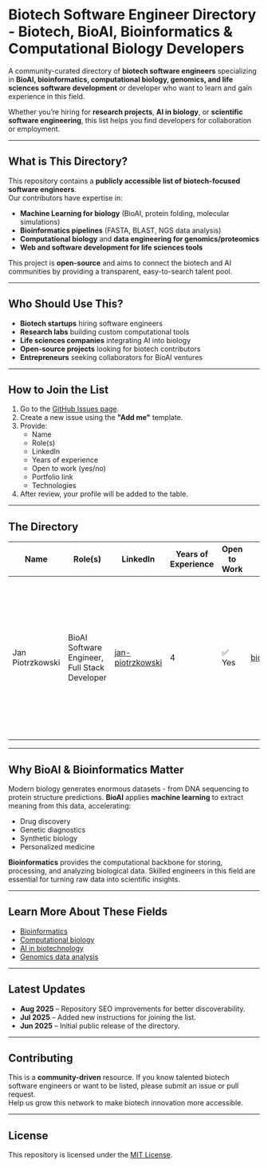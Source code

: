 # Biotech Software Engineer Directory - Biotech, BioAI, Bioinformatics & Computational Biology Developers

A community-curated directory of **biotech software engineers** specializing in **BioAI, bioinformatics, computational biology, genomics, and life sciences software development** or developer who want to learn and gain experience in this field.  

Whether you’re hiring for **research projects**, **AI in biology**, or **scientific software engineering**, this list helps you find developers for collaboration or employment.

---

## What is This Directory?

This repository contains a **publicly accessible list of biotech-focused software engineers**.  
Our contributors have expertise in:
- **Machine Learning for biology** (BioAI, protein folding, molecular simulations)
- **Bioinformatics pipelines** (FASTA, BLAST, NGS data analysis)
- **Computational biology** and **data engineering for genomics/proteomics**
- **Web and software development for life sciences tools**

This project is **open-source** and aims to connect the biotech and AI communities by providing a transparent, easy-to-search talent pool.

---

## Who Should Use This?

- **Biotech startups** hiring software engineers
- **Research labs** building custom computational tools
- **Life sciences companies** integrating AI into biology
- **Open-source projects** looking for biotech contributors
- **Entrepreneurs** seeking collaborators for BioAI ventures

---

## How to Join the List

1. Go to the [GitHub Issues page](../../issues).
2. Create a new issue using the **"Add me"** template.
3. Provide:
   - Name
   - Role(s)
   - LinkedIn
   - Years of experience
   - Open to work (yes/no)
   - Portfolio link
   - Technologies
4. After review, your profile will be added to the table.

---

## The Directory

| Name             | Role(s)                         | LinkedIn                                            | Years of Experience | Open to Work | Portfolio                              | Technologies                                                                                      |
|------------------|----------------------------------|-----------------------------------------------------|---------------------|--------------|----------------------------------------|---------------------------------------------------------------------------------------------------|
| Jan Piotrzkowski | BioAI Software Engineer, Full Stack Developer | [jan-piotrzkowski](https://www.linkedin.com/in/jan-piotrzkowski) | 4                   | ✅ Yes       | [bioaisoftware.engineer](https://bioaisoftware.engineer) | Python, TypeScript, Ruby, SQL, FastAPI, Rails, React, GraphQL, REST, PostgreSQL, Pandas, NumPy, Matplotlib, Biopython, ESM, Hugging Face, SQLite, Docker, Git |

---

## Why BioAI & Bioinformatics Matter

Modern biology generates enormous datasets - from DNA sequencing to protein structure predictions. **BioAI** applies **machine learning** to extract meaning from this data, accelerating:
- Drug discovery
- Genetic diagnostics
- Synthetic biology
- Personalized medicine

**Bioinformatics** provides the computational backbone for storing, processing, and analyzing biological data. Skilled engineers in this field are essential for turning raw data into scientific insights.

---

## Learn More About These Fields

- [Bioinformatics](https://en.wikipedia.org/wiki/Bioinformatics)
- [Computational biology](https://en.wikipedia.org/wiki/Computational_biology)
- [AI in biotechnology](https://en.wikipedia.org/wiki/Bioinformatics#Machine_learning_methods)
- [Genomics data analysis](https://en.wikipedia.org/wiki/Genomics)

---

## Latest Updates

- **Aug 2025** – Repository SEO improvements for better discoverability.
- **Jul 2025** – Added new instructions for joining the list.
- **Jun 2025** – Initial public release of the directory.

---

## Contributing

This is a **community-driven** resource. If you know talented biotech software engineers or want to be listed, please submit an issue or pull request.  
Help us grow this network to make biotech innovation more accessible.

---

## License

This repository is licensed under the [MIT License](LICENSE).
